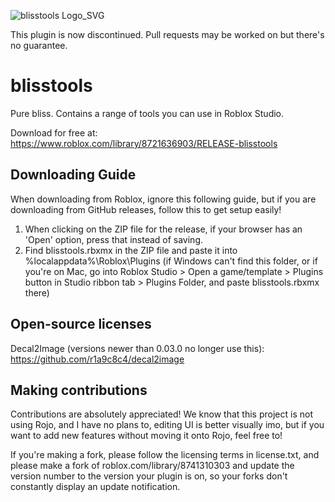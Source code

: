 ![blisstools Logo_SVG](https://user-images.githubusercontent.com/56035537/223287901-020e8e44-0f4d-4889-8d77-cfbc60e9848f.svg)

This plugin is now discontinued. Pull requests may be worked on but there's no guarantee.

# blisstools
Pure bliss. Contains a range of tools you can use in Roblox Studio.

Download for free at: https://www.roblox.com/library/8721636903/RELEASE-blisstools

## Downloading Guide

When downloading from Roblox, ignore this following guide, but if you are downloading from GitHub releases, follow this to get setup easily!

1. When clicking on the ZIP file for the release, if your browser has an 'Open' option, press that instead of saving.
2. Find blisstools.rbxmx in the ZIP file and paste it into %localappdata%\Roblox\Plugins (if Windows can't find this folder, or if you're on Mac, go into Roblox Studio > Open a game/template > Plugins button in Studio ribbon tab > Plugins Folder, and paste blisstools.rbxmx there)

## Open-source licenses

Decal2Image (versions newer than 0.03.0 no longer use this): https://github.com/r1a9c8c4/decal2image

## Making contributions

Contributions are absolutely appreciated! We know that this project is not using Rojo, and I have no plans to, editing UI is better visually imo, but if you want to add new features without moving it onto Rojo, feel free to!

If you're making a fork, please follow the licensing terms in license.txt, and please make a fork of roblox.com/library/8741310303 and update the version number to the version your plugin is on, so your forks don't constantly display an update notification.
